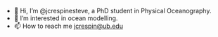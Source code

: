 - 👋 Hi, I’m @jcrespinesteve, a PhD student in Physical Oceanography.
- 👀 I’m interested in ocean modelling.
- 📫 How to reach me jcrespin@ub.edu

<!---
jcrespinesteve/jcrespinesteve is a ✨ special ✨ repository because its `README.md` (this file) appears on your GitHub profile.
You can click the Preview link to take a look at your changes.
--->
